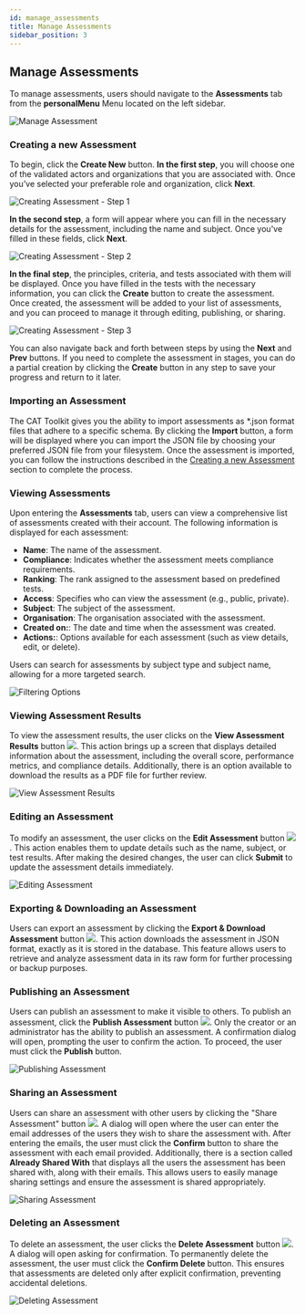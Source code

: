 ```yaml
---
id: manage_assessments
title: Manage Assessments
sidebar_position: 3
---
```


## Manage Assessments

To manage assessments, users should navigate to the **Assessments** tab from the **personalMenu** Menu located on the left sidebar.

![Manage Assessment](assets/assessment_manage.png)


### Creating a new Assessment

To begin, click the **Create New** button. **In the first step**, you will choose one of the validated actors and organizations that you are associated with. Once you’ve selected your preferable role and organization, click **Next**.

![Creating Assessment - Step 1](assets/assessment_create_step_1.png)

**In the second step**, a form will appear where you can fill in the necessary details for the assessment, including the name and subject. Once you've filled in these fields, click **Next**.

![Creating Assessment - Step 2](assets/assessment_create_step_2.png)

**In the final step**, the principles, criteria, and tests associated with them will be displayed. Once you have filled in the tests with the necessary information, you can click the **Create** button to create the assessment. Once created, the assessment will be added to your list of assessments, and you can proceed to manage it through editing, publishing, or sharing.

![Creating Assessment - Step 3](assets/assessment_create_step_3.png)

You can also navigate back and forth between steps by using the **Next** and **Prev** buttons. If you need to complete the assessment in stages, you can do a partial creation by clicking the **Create** button in any step to save your progress and return to it later.

### Importing an Assessment

The CAT Toolkit gives you the ability to import assessments as *.json format files that adhere to a specific schema.
By clicking the **Import** button, a form will be displayed where you can import the JSON file by choosing your preferred JSON file from your filesystem. Once the assessment is imported, you can follow the instructions described in the [Creating a new Assessment](#creating-a-new-assessment)
section to complete the process.



### Viewing Assessments

Upon entering the **Assessments** tab, users can view a comprehensive list of assessments created with their account. The following information is displayed for each assessment:

- **Name**: The name of the assessment.
- **Compliance**: Indicates whether the assessment meets compliance requirements.
- **Ranking**: The rank assigned to the assessment based on predefined tests.
- **Access**: Specifies who can view the assessment (e.g., public, private).
- **Subject**: The subject of the assessment.
- **Organisation**: The organisation associated with the assessment.
- **Created on:**: The date and time when the assessment was created.
- **Actions:**: Options available for each assessment (such as view details, edit, or delete).

Users can search for assessments by subject type and subject name, allowing for a more targeted search.

![Filtering Options](assets/assessment_filtering.png)

### Viewing Assessment Results

To view the assessment results, the user clicks on the **View Assessment Results** button ![](assets/details_button.png). This action brings up a screen that displays detailed information about the assessment, including the overall score, performance metrics, and compliance details.
Additionally, there is an option available to download the results as a PDF file for further review.

![View Assessment Results](assets/assessment_view.png)

### Editing an Assessment

To modify an assessment, the user clicks on the **Edit Assessment** button ![](assets/assessment_edit_button.png). This action enables them to update details such as the name, subject, or test results. After making the desired changes, the user can click **Submit** to update the assessment details immediately.

![Editing Assessment](assets/assessment_edit.png)

### Exporting & Downloading an Assessment

Users can export an assessment by clicking the **Export & Download Assessment** button ![](assets/assessment_export.png). This action downloads the assessment in JSON format, exactly as it is stored in the database. This feature allows users to retrieve and analyze assessment data in its raw form for further processing or backup purposes.

### Publishing an Assessment

Users can publish an assessment to make it visible to others. To publish an assessment, click the **Publish Assessment** button ![](assets/assessment_publish.png). Only the creator or an administrator has the ability to publish an assessment. A confirmation dialog will open, prompting the user to confirm the action. To proceed, the user must click the **Publish** button.

![Publishing Assessment](assets/assessment_publish_dialog.png)

### Sharing an Assessment

Users can share an assessment with other users by clicking the "Share Assessment" button ![](assets/assessment_share_button.png). A dialog will open where the user can enter the email addresses of the users they wish to share the assessment with.
After entering the emails, the user must click the **Confirm** button to share the assessment with each email provided. Additionally, there is a section called **Already Shared With** that displays all the users the assessment has been shared with, along with their emails. This allows users to easily manage sharing settings and ensure the assessment is shared appropriately.

![Sharing Assessment](assets/assessment_share_dialog.png)

### Deleting an Assessment

To delete an assessment, the user clicks the **Delete Assessment** button ![](assets/assessment_delete_button.png). A dialog will open asking for confirmation. To permanently delete the assessment, the user must click the **Confirm Delete** button. This ensures that assessments are deleted only after explicit confirmation, preventing accidental deletions.

![Deleting Assessment](assets/assessment_delete_dialog.png)

